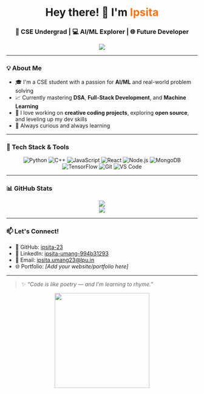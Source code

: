 <h1 align="center">Hey there! 👋 I'm <span style="color:#f97316;">Ipsita</span></h1>
<h3 align="center">🚀 CSE Undergrad | 💻 AI/ML Explorer | 🌐 Future Developer</h3>

<p align="center">
  <img src="https://readme-typing-svg.herokuapp.com?font=Fira+Code&size=24&pause=1000&color=F97316&center=true&vCenter=true&width=435&lines=Welcome+to+my+GitHub!;Coding+my+way+through+CS+🧠;Building+cool+things+with+tech+🚀" />
</p>

---

### 💡 About Me

- 🎓 I'm a CSE student with a passion for **AI/ML** and real-world problem solving  
- 📈 Currently mastering **DSA**, **Full-Stack Development**, and **Machine Learning**
- 🌱 I love working on **creative coding projects**, exploring **open source**, and leveling up my dev skills
- 🧠 Always curious and always learning

---

### 🔧 Tech Stack & Tools

<div align="center">
  
![Python](https://img.shields.io/badge/-Python-3776AB?style=for-the-badge&logo=python&logoColor=white)
![C++](https://img.shields.io/badge/-C++-00599C?style=for-the-badge&logo=c%2b%2b)
![JavaScript](https://img.shields.io/badge/-JavaScript-F7DF1E?style=for-the-badge&logo=javascript&logoColor=black)
![React](https://img.shields.io/badge/-React-61DAFB?style=for-the-badge&logo=react&logoColor=black)
![Node.js](https://img.shields.io/badge/-Node.js-339933?style=for-the-badge&logo=node.js&logoColor=white)
![MongoDB](https://img.shields.io/badge/-MongoDB-47A248?style=for-the-badge&logo=mongodb&logoColor=white)
![TensorFlow](https://img.shields.io/badge/-TensorFlow-FF6F00?style=for-the-badge&logo=tensorflow&logoColor=white)
![Git](https://img.shields.io/badge/-Git-F05032?style=for-the-badge&logo=git&logoColor=white)
![VS Code](https://img.shields.io/badge/-VSCode-007ACC?style=for-the-badge&logo=visual-studio-code&logoColor=white)

</div>

---

### 📊 GitHub Stats

<p align="center">
  <img src="https://github-readme-stats.vercel.app/api?username=ipsita-23&show_icons=true&theme=tokyonight&hide_border=true" />
  <br/>
  <img src="https://github-readme-streak-stats.herokuapp.com/?user=ipsita-23&theme=tokyonight&hide_border=true" />
</p>

---

### 📫 Let's Connect!

- 🔗 GitHub: [ipsita-23](https://github.com/ipsita-23)
- 💼 LinkedIn: [ipsita-umang-994b31293](https://www.linkedin.com/in/ipsita-umang-994b31293/)
- 📧 Email: [ipsita.umang23@lpu.in](mailto:ipsita.umang23@lpu.in)
- 🌐 Portfolio: *[Add your website/portfolio here]*  

---

> ✨ *“Code is like poetry — and I’m learning to rhyme.”*  

<p align="center">
  <img src="https://media.giphy.com/media/du3J3cXyzhj75IOgvA/giphy.gif" width="250" />
</p>
